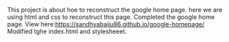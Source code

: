 This project is about hoe to reconstruct the google home page.
here we are using html and css to reconstruct this page.
Completed the google home page.
View here:https://sandhyabaiju86.github.io/google-homepage/
Modified tghe index.html and stylesheeet.
